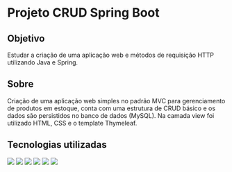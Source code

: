 <h1> Projeto CRUD Spring Boot </h1>

<h2> Objetivo </h2>
<p> Estudar a criação de uma aplicação web e métodos de requisição HTTP utilizando Java e Spring. </p>

<h2> Sobre </h2>
<p> Criação de uma aplicação web simples no padrão MVC para gerenciamento de produtos em estoque, conta com uma estrutura de CRUD básico e os dados são persistidos no banco de dados (MySQL). Na camada view foi utilizado HTML, CSS e o template Thymeleaf. </p>

<h2> Tecnologias utilizadas </h2>

<p>
   <img src="https://img.shields.io/badge/Java-ED8B00?style=for-the-badge&logo=java&logoColor=white"/>
   <img src="https://img.shields.io/badge/Spring_Boot-F2F4F9?style=for-the-badge&logo=spring-boot"/>
   <img src="https://img.shields.io/badge/mysql-%2300f.svg?style=for-the-badge&logo=mysql&logoColor=white"/>
   <img src="https://img.shields.io/badge/Hibernate-59666C?style=for-the-badge&logo=Hibernate&logoColor=white"/>
   <img src="https://img.shields.io/badge/apache_maven-C71A36?style=for-the-badge&logo=apachemaven&logoColor=white"/>
   <img src="https://img.shields.io/badge/Thymeleaf-%23005C0F.svg?style=for-the-badge&logo=Thymeleaf&logoColor=white"/>
</p>

